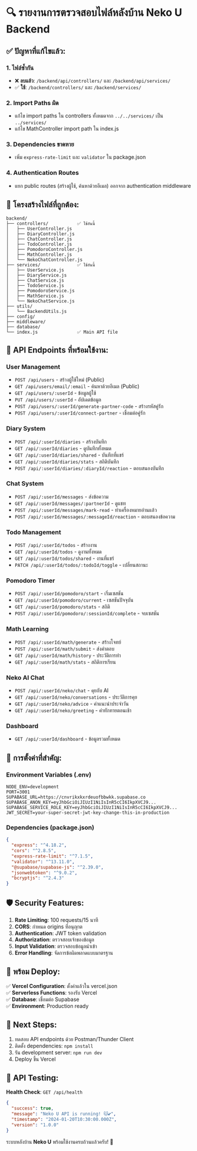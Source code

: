 # 🔍 รายงานการตรวจสอบไฟล์หลังบ้าน Neko U Backend

## ✅ ปัญหาที่แก้ไขแล้ว:

### 1. **ไฟล์ซ้ำกัน** 
- ❌ **ลบแล้ว**: `/backend/api/controllers/` และ `/backend/api/services/`
- ✅ **ใช้**: `/backend/controllers/` และ `/backend/services/`

### 2. **Import Paths ผิด**
- แก้ไข import paths ใน controllers ทั้งหมดจาก `../../services/` เป็น `../services/`
- แก้ไข MathController import path ใน index.js

### 3. **Dependencies ขาดหาย**
- เพิ่ม `express-rate-limit` และ `validator` ใน package.json

### 4. **Authentication Routes**
- แยก public routes (สร้างผู้ใช้, ค้นหาด้วยอีเมล) ออกจาก authentication middleware

## 📂 โครงสร้างไฟล์ที่ถูกต้อง:

```
backend/
├── controllers/           ✅ ใช้อันนี้
│   ├── UserController.js
│   ├── DiaryController.js
│   ├── ChatController.js
│   ├── TodoController.js
│   ├── PomodoroController.js
│   ├── MathController.js
│   └── NekoChatController.js
├── services/              ✅ ใช้อันนี้
│   ├── UserService.js
│   ├── DiaryService.js
│   ├── ChatService.js
│   ├── TodoService.js
│   ├── PomodoroService.js
│   ├── MathService.js
│   └── NekoChatService.js
├── utils/
│   └── BackendUtils.js
├── config/
├── middleware/
├── database/
└── index.js               ✅ Main API file
```

## 🚀 API Endpoints ที่พร้อมใช้งาน:

### **User Management**
- `POST /api/users` - สร้างผู้ใช้ใหม่ (Public)
- `GET /api/users/email/:email` - ค้นหาด้วยอีเมล (Public)
- `GET /api/users/:userId` - ข้อมูลผู้ใช้
- `PUT /api/users/:userId` - อัปเดตข้อมูล
- `POST /api/users/:userId/generate-partner-code` - สร้างรหัสคู่รัก
- `POST /api/users/:userId/connect-partner` - เชื่อมต่อคู่รัก

### **Diary System**
- `POST /api/:userId/diaries` - สร้างบันทึก
- `GET /api/:userId/diaries` - ดูบันทึกทั้งหมด
- `GET /api/:userId/diaries/shared` - บันทึกที่แชร์
- `GET /api/:userId/diaries/stats` - สถิติบันทึก
- `POST /api/:userId/diaries/:diaryId/reaction` - ตอบสนองบันทึก

### **Chat System**
- `POST /api/:userId/messages` - ส่งข้อความ
- `GET /api/:userId/messages/:partnerId` - ดูแชท
- `POST /api/:userId/messages/mark-read` - ทำเครื่องหมายอ่านแล้ว
- `POST /api/:userId/messages/:messageId/reaction` - ตอบสนองข้อความ

### **Todo Management**
- `POST /api/:userId/todos` - สร้างงาน
- `GET /api/:userId/todos` - ดูงานทั้งหมด
- `GET /api/:userId/todos/shared` - งานที่แชร์
- `PATCH /api/:userId/todos/:todoId/toggle` - เปลี่ยนสถานะ

### **Pomodoro Timer**
- `POST /api/:userId/pomodoro/start` - เริ่มเซสชัน
- `GET /api/:userId/pomodoro/current` - เซสชันปัจจุบัน
- `GET /api/:userId/pomodoro/stats` - สถิติ
- `POST /api/:userId/pomodoro/:sessionId/complete` - จบเซสชัน

### **Math Learning**
- `POST /api/:userId/math/generate` - สร้างโจทย์
- `POST /api/:userId/math/submit` - ส่งคำตอบ
- `GET /api/:userId/math/history` - ประวัติการทำ
- `GET /api/:userId/math/stats` - สถิติการเรียน

### **Neko AI Chat**
- `POST /api/:userId/neko/chat` - คุยกับ AI
- `GET /api/:userId/neko/conversations` - ประวัติการคุย
- `GET /api/:userId/neko/advice` - คำแนะนำประจำวัน
- `GET /api/:userId/neko/greeting` - คำทักทายตอนเช้า

### **Dashboard**
- `GET /api/:userId/dashboard` - ข้อมูลรวมทั้งหมด

## 🔧 การตั้งค่าที่สำคัญ:

### **Environment Variables** (.env)
```env
NODE_ENV=development
PORT=3001
SUPABASE_URL=https://cnvrikxkxrdeuofbbwkk.supabase.co
SUPABASE_ANON_KEY=eyJhbGciOiJIUzI1NiIsInR5cCI6IkpXVCJ9...
SUPABASE_SERVICE_ROLE_KEY=eyJhbGciOiJIUzI1NiIsInR5cCI6IkpXVCJ9...
JWT_SECRET=your-super-secret-jwt-key-change-this-in-production
```

### **Dependencies** (package.json)
```json
{
  "express": "^4.18.2",
  "cors": "^2.8.5",
  "express-rate-limit": "^7.1.5",
  "validator": "^13.11.0",
  "@supabase/supabase-js": "^2.39.0",
  "jsonwebtoken": "^9.0.2",
  "bcryptjs": "^2.4.3"
}
```

## 🛡️ Security Features:

1. **Rate Limiting**: 100 requests/15 นาที
2. **CORS**: กำหนด origins ที่อนุญาต
3. **Authentication**: JWT token validation
4. **Authorization**: ตรวจสอบเจ้าของข้อมูล
5. **Input Validation**: ตรวจสอบข้อมูลนำเข้า
6. **Error Handling**: จัดการข้อผิดพลาดแบบมาตรฐาน

## 🚀 พร้อม Deploy:

✅ **Vercel Configuration**: ตั้งค่าแล้วใน vercel.json  
✅ **Serverless Functions**: รองรับ Vercel  
✅ **Database**: เชื่อมต่อ Supabase  
✅ **Environment**: Production ready  

## 🔄 Next Steps:

1. ทดสอบ API endpoints ด้วย Postman/Thunder Client
2. ติดตั้ง dependencies: `npm install`
3. รัน development server: `npm run dev`
4. Deploy ขึ้น Vercel

## 📝 API Testing:

**Health Check**: `GET /api/health`
```json
{
  "success": true,
  "message": "Neko U API is running! 🐱💕",
  "timestamp": "2024-01-20T10:30:00.000Z",
  "version": "1.0.0"
}
```

ระบบหลังบ้าน **Neko U** พร้อมใช้งานครบถ้วนแล้วครับ! 🎉
